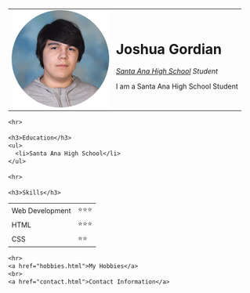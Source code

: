 <!DOCTYPE html>
<html lang="en" dir="ltr">

<head>
  <meta charset="utf-8">
  <title>Joshua's Personal Site</title>
</head>

<body>

  <table cellspacing="20">
    <tr>
      <td><img src="Picture.png" alt="Joshua Profile Picuture"></td>
      <td><h1>Joshua Gordian</h1>
        <p><em><a href="https://www.sausd.us/sahs">Santa Ana High School</a> Student</em></p>
        <p>I am a Santa Ana High School Student</p></td>
    </tr>
  </table>

    <hr>

    <h3>Education</h3>
    <ul>
      <li>Santa Ana High School</li>
    </ul>

    <hr>

    <h3>Skills</h3>

<table cellspacing="10">
  <tr>
    <td>Web Development</td>
    <td>⭐⭐⭐</td>
  </tr>
  <tr>
    <td>HTML</td>
    <td>⭐⭐⭐</td>
  </tr>
  <tr>
    <td>CSS</td>
    <td>⭐⭐</td>
  </tr>
</table>



    <hr>
    <a href="hobbies.html">My Hobbies</a>
    <br>
    <a href="contact.html">Contact Information</a>




</body>

</html>
